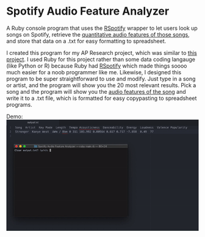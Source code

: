 # Spotify Audio Feature Analyzer

A Ruby console program that uses the [RSpotify](https://github.com/guilhermesad/rspotify) wrapper to let users look up songs on Spotify, retrieve the [quantitative audio features of those songs](https://developer.spotify.com/documentation/web-api/reference/tracks/get-audio-features/), and store that data on a .txt for easy formatting to spreadsheet.

I created this program for my AP Research project, which was similar to [this project](https://secure-media.collegeboard.org/digitalServices/pdf/ap/ap17-research-sample-b-high.pdf). I used Ruby for this project rather than some data coding langauge (like Python or R) because Ruby had [RSpotify](https://github.com/guilhermesad/rspotify) which made things soooo much easier for a noob programmer like me. Likewise, I designed this program to be super straightforward to use and modify. Just type in a song or artist, and the program will show you the 20 most relevant results. Pick a song and the program will show you the [audio features of the song](https://developer.spotify.com/documentation/web-api/reference/tracks/get-audio-features/) and write it to a .txt file, which is formatted for easy copypasting to spreadsheet programs.

Demo:
![](demo.gif)
